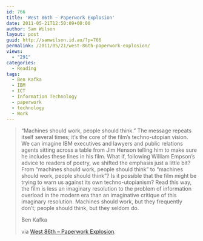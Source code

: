 ```yaml
---
id: 766
title: 'West 86th – Paperwork Explosion'
date: 2011-05-21T12:50:09+00:00
author: Sam Wilson
layout: post
guid: http://samwilson.id.au/?p=766
permalink: /2011/05/21/west-86th-paperwork-explosion/
views:
  - "291"
categories:
  - Reading
tags:
  - Ben Kafka
  - IBM
  - ICT
  - Information Technology
  - paperwork
  - technology
  - Work
---
```

> “Machines should work, people should think.” The message repeats itself several times; it’s the core of the film’s techno-utopian vision. We can imagine IBM executives and lawyers and public relations agents sitting across a table from Jim Henson telling him to make sure he includes these lines in his film. What if, following William Empson’s advice to readers of poetry, we shifted the emphasis just a little bit? From “machines should work, people should think” to “machines should work, people should think”? Is it possible that the film might be trying to warn us against its own techno-utopianism? Read this way, the film is less an imaginary resolution to the problem of information overload in the modern era than an imaginative critique of this imaginary resolution. Machines should work, but they frequently don’t; people should think, but they seldom do.
> 
> Ben Kafka
> 
> via [West 86th – Paperwork Explosion](http://www.west86th.bgc.bard.edu/articles/paperwork-explosion.html#).
